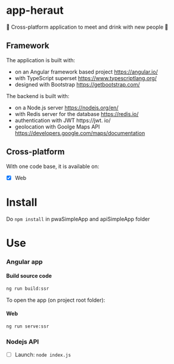 # app-heraut

🍻 Cross-platform application to meet and drink with new people 🍻

## Framework
The application is built with:
- on an Angular framework based project https://angular.io/
- with TypeScript superset https://www.typescriptlang.org/
- designed with Bootstrap https://getbootstrap.com/

The backend is built with:
- on a Node.js server https://nodejs.org/en/
- with Redis server for the database https://redis.io/
- authentication with JWT https://jwt. io/
- geolocation with Goolge Maps API https://developers.google.com/maps/documentation

## Cross-platform
With one code base, it is available on:
* [x] Web

# Install
Do ```npm install``` in pwaSimpleApp and apiSimpleApp folder

# Use

### Angular app
#### Build source code
```bash
ng run build:ssr
```

To open the app (on project root folder):

#### Web
```bash
ng run serve:ssr
```

### Nodejs API
- [ ] Launch:
```node index.js```

